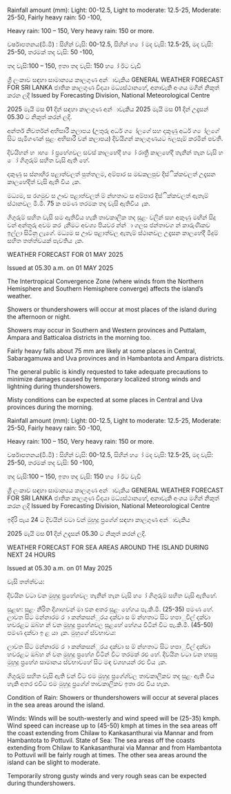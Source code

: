 Rainfall amount (mm): Light: 00-12.5, Light to moderate: 12.5-25, Moderate: 25-50, Fairly heavy rain: 50 -100,

Heavy rain: 100 – 150, Very heavy rain: 150 or more.

වර්ෂාපතනය(මි.මී) : සිහින් වැසි: 00-12.5, සිහින් හ ෝ මද වැසි: 12.5-25, මද වැසි: 25-50, තරමක් තද වැසි: 50 -100,

තද වැසි:100 – 150, ඉතා තද වැසි: 150 හ ෝ ඊට වැඩි

ශ්‍රී ලංකාව සඳහා සාමාන්‍යය කාලගුණ අන්‍ාවැකිය GENERAL WEATHER FORECAST FOR SRI LANKA ජාතික කාලගුණ විදයා මධ්‍යස්ථානහේ, අනාවැකි අංශය මගින් නිකුත් කරන ලදි Issued by Forecasting Division, National Meteorological Centre

2025 මැයි මස 01 දින්‍ සඳහා කාලගුණ අන්‍ාවැකිය 2025 මැයි මස 01 දින්‍ උදෑසන්‍ 05.30 ට නිකුත් කරන්‍ ලදි.

අන්තර් නිවර්තන්‍ අභිසාරී කලාපය (උතුරු අර්ධ ග ෝලගේ සහ දකුණු අර්ධ ග ෝලගේ සිට පැමිගණන්‍ සුළං අභිසාරී වන්‍ කලාපය) දිවයිගන් කාලගුණයට බලපෑම් කරමින් පවතී.

දිවයිහන් හ ාහ ෝ ප්‍රහේශවල සවස් කාලහේදී හ ෝ රාත්‍රී කාලහේදී තැනින් තැන වැසි හ ෝ ගිගුරුම් සහිත වැසි ඇති හේ.

දකුණු ස ස්නාහිර පළාත්වලත් පුත්තලම, අම්පාර ස මඩකලපුව දිස්ික්කවලත් උදෑසන කාලහේදීත් වැසි ඇති විය ැක.

මධ්‍යම, ස රගමුව ස ඌව පළාත්වලත් ම් න්හතාට ස අම්පාර දිස්ික්කවලත් ඇතැම් ස්ථානවල මි.මී. 75 ක පමණ තරමක තද වැසි ඇතිවිය ැක.

ගිගුරුම් සහිත වැසි සම ඇතිවිය හැකි තාවකාලික තද සුළං වලින් සහ අකුණු මඟින් සිදු වන්‍ අන්‍තුරු අවම කර ැනීමට අවශ්‍ය පියවර න්න්‍ා ගලස ජන්‍තාවග න් කාරුණිකව ඉල්ලා සිටිනු ලැගේ. මධ්‍යම ස ඌව පළාත්වල ඇතැම් ස්ථානවල උදෑසන කාලහේදී මීදුම් සහිත තත්ත්වයක් පැවතිය ැක.

WEATHER FORECAST FOR 01 MAY 2025

Issued at 05.30 a.m. on 01 MAY 2025

The Intertropical Convergence Zone (where winds from the Northern Hemisphere and Southern Hemisphere converge) affects the island’s weather.

Showers or thundershowers will occur at most places of the island during the afternoon or night.

Showers may occur in Southern and Western provinces and Puttalam, Ampara and Batticaloa districts in the morning too.

Fairly heavy falls about 75 mm are likely at some places in Central, Sabaragamuwa and Uva provinces and in Hambantota and Ampara districts.

The general public is kindly requested to take adequate precautions to minimize damages caused by temporary localized strong winds and lightning during thundershowers.

Misty conditions can be expected at some places in Central and Uva provinces during the morning.

Rainfall amount (mm): Light: 00-12.5, Light to moderate: 12.5-25, Moderate: 25-50, Fairly heavy rain: 50 -100,

Heavy rain: 100 – 150, Very heavy rain: 150 or more.

වර්ෂාපතනය(මි.මී) : සිහින් වැසි: 00-12.5, සිහින් හ ෝ මද වැසි: 12.5-25, මද වැසි: 25-50, තරමක් තද වැසි: 50 -100,

තද වැසි:100 – 150, ඉතා තද වැසි: 150 හ ෝ ඊට වැඩි

ශ්‍රී ලංකාව සඳහා සාමාන්‍යය කාලගුණ අන්‍ාවැකිය GENERAL WEATHER FORECAST FOR SRI LANKA ජාතික කාලගුණ විදයා මධ්‍යස්ථානහේ, අනාවැකි අංශය මගින් නිකුත් කරන ලදි Issued by Forecasting Division, National Meteorological Centre

ඉදිරි පැය 24 ට දිවයින්‍ වටා වන්‍ මුහුදු ප්‍රගේශ්‍ සඳහා කාලගුණ අන්‍ාවැකිය

2025 මැයි මස 01 දින්‍ උදෑසන්‍ 05.30 ට නිකුත් කරන්‍ ලදි.

WEATHER FORECAST FOR SEA AREAS AROUND THE ISLAND DURING NEXT 24 HOURS

Issued at 05.30 a.m. on 01 May 2025

වැසි තත්ත්වය:

දිවයින වටා වන මුහුදු ප්‍රහේශවල තැනින් තැන වැසි හ ෝ ගිගුරුම් සහිත වැසි ඇතිහේ.

සුළඟ: සුළං නිරිත දිශාහවන් මා එන අතර සුළං හේගය පැ.කි.මී. (25-35) පමණ හේ. ලාවත සිට මන්නාරම ර ා කන්කසන්ුරය දක්වා ස ම් න්හතාට සිට හපාුවිල් දක්වා හවරළට ඔබ්හ න් වන මුහුදු ප්‍රහේශවල සුළහේ හේගය විටින් විට පැ.කි.මී. (45-50) පමණ දක්වා ඉ ළ යා ැක. මුහුගේ ස්වභාවය:

ලාවත සිට මන්නාරම ර ා කන්කසන්ුරය දක්වා ස ම් න්හතාට සිට හපාුවිල් දක්වා හවරළට ඔබ්හ න් වන මුහුදු ප්‍රහේශ විටින් විට තරමක් රළු හේ. දිවයින වටා වන හසසු මුහුදු ප්‍රහේශ සාමානය ස්වභාවහේ සිට මඳ වශහයන් රළු විය ැක.

ගිගුරුම් සහිත වැසි ඇති වන්‍ විට එම මුහුදු ප්‍රගේශ්‍වල තාවකාලිකව තද සුළං ඇති විය හැකි අතර එවිට එම මුහුදු ප්‍රගේශ්‍ තාවකාලිකව ඉතා රළු විය හැක.

Condition of Rain: Showers or thundershowers will occur at several places in the sea areas around the island.

Winds: Winds will be south-westerly and wind speed will be (25-35) kmph. Wind speed can increase up to (45-50) kmph at times in the sea areas off the coast extending from Chilaw to Kankasanthurai via Mannar and from Hambantota to Pottuvil. State of Sea: The sea areas off the coasts extending from Chilaw to Kankasanthurai via Mannar and from Hambantota to Pottuvil will be fairly rough at times. The other sea areas around the island can be slight to moderate.

Temporarily strong gusty winds and very rough seas can be expected during thundershowers.